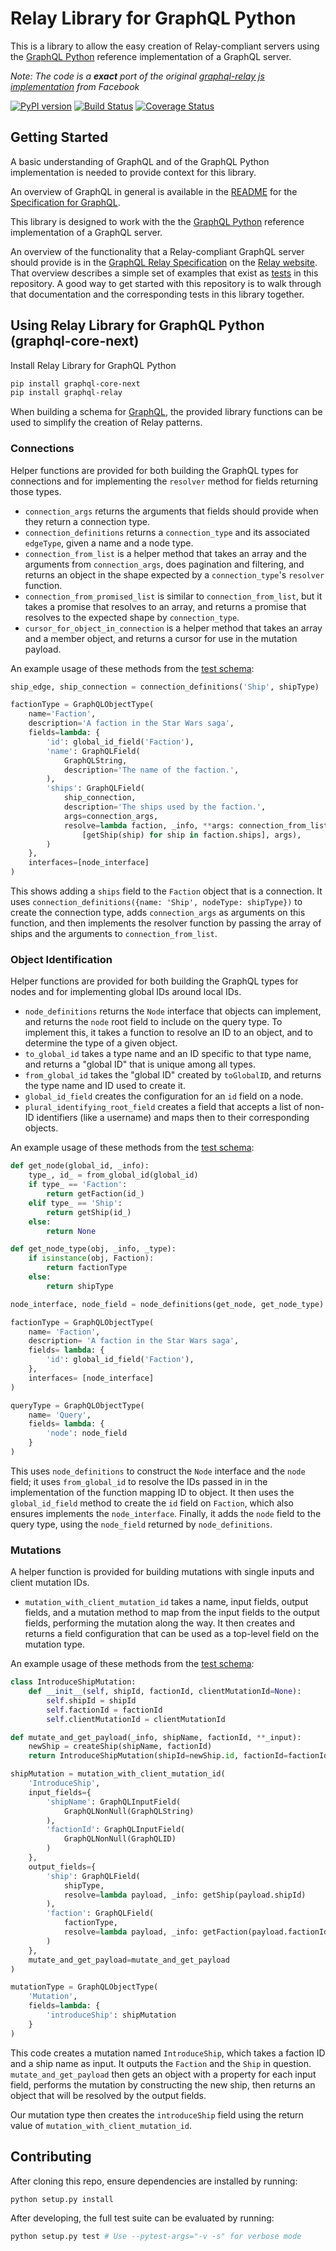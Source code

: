 # Relay Library for GraphQL Python

This is a library to allow the easy creation of Relay-compliant servers using
the [GraphQL Python](https://github.com/graphql-python/graphql-core) reference implementation
of a GraphQL server.

*Note: The code is a __exact__ port of the original [graphql-relay js implementation](https://github.com/graphql/graphql-relay-js)
from Facebook*

[![PyPI version](https://badge.fury.io/py/graphql-relay.svg)](https://badge.fury.io/py/graphql-relay)
[![Build Status](https://travis-ci.org/graphql-python/graphql-relay-py.svg?branch=master)](https://travis-ci.org/graphql-python/graphql-relay-py)
[![Coverage Status](https://coveralls.io/repos/graphql-python/graphql-relay-py/badge.svg?branch=master&service=github)](https://coveralls.io/github/graphql-python/graphql-relay-py?branch=master)

## Getting Started

A basic understanding of GraphQL and of the GraphQL Python implementation is needed
to provide context for this library.

An overview of GraphQL in general is available in the
[README](https://github.com/graphql-python/graphql-core/blob/master/README.md) for the
[Specification for GraphQL](https://github.com/graphql-python/graphql-core).

This library is designed to work with the 
the [GraphQL Python](https://github.com/graphql-python/graphql-core) reference implementation
of a GraphQL server.

An overview of the functionality that a Relay-compliant GraphQL server should
provide is in the [GraphQL Relay Specification](https://facebook.github.io/relay/docs/graphql-relay-specification.html)
on the [Relay website](https://facebook.github.io/relay/). That overview
describes a simple set of examples that exist as [tests](tests) in this
repository. A good way to get started with this repository is to walk through
that documentation and the corresponding tests in this library together.

## Using Relay Library for GraphQL Python (graphql-core-next)

Install Relay Library for GraphQL Python

```sh
pip install graphql-core-next
pip install graphql-relay
```

When building a schema for [GraphQL](https://github.com/graphql-python/graphql-core),
the provided library functions can be used to simplify the creation of Relay
patterns.

### Connections 

Helper functions are provided for both building the GraphQL types
for connections and for implementing the `resolver` method for fields
returning those types.

 - `connection_args` returns the arguments that fields should provide when
they return a connection type.
 - `connection_definitions` returns a `connection_type` and its associated
`edgeType`, given a name and a node type.
 - `connection_from_list` is a helper method that takes an array and the
arguments from `connection_args`, does pagination and filtering, and returns
an object in the shape expected by a `connection_type`'s `resolver` function.
 - `connection_from_promised_list` is similar to `connection_from_list`, but
it takes a promise that resolves to an array, and returns a promise that
resolves to the expected shape by `connection_type`.
 - `cursor_for_object_in_connection` is a helper method that takes an array and a
member object, and returns a cursor for use in the mutation payload.

An example usage of these methods from the [test schema](tests/starwars/schema.py):

```python
ship_edge, ship_connection = connection_definitions('Ship', shipType)

factionType = GraphQLObjectType(
    name='Faction',
    description='A faction in the Star Wars saga',
    fields=lambda: {
        'id': global_id_field('Faction'),
        'name': GraphQLField(
            GraphQLString,
            description='The name of the faction.',
        ),
        'ships': GraphQLField(
            ship_connection,
            description='The ships used by the faction.',
            args=connection_args,
            resolve=lambda faction, _info, **args: connection_from_list(
                [getShip(ship) for ship in faction.ships], args),
        )
    },
    interfaces=[node_interface]
)
```

This shows adding a `ships` field to the `Faction` object that is a connection.
It uses `connection_definitions({name: 'Ship', nodeType: shipType})` to create
the connection type, adds `connection_args` as arguments on this function, and
then implements the resolver function by passing the array of ships and the
arguments to `connection_from_list`.

### Object Identification

Helper functions are provided for both building the GraphQL types
for nodes and for implementing global IDs around local IDs.

 - `node_definitions` returns the `Node` interface that objects can implement,
and returns the `node` root field to include on the query type. To implement
this, it takes a function to resolve an ID to an object, and to determine
the type of a given object.
 - `to_global_id` takes a type name and an ID specific to that type name,
and returns a "global ID" that is unique among all types.
 - `from_global_id` takes the "global ID" created by `toGlobalID`, and returns
the type name and ID used to create it.
 - `global_id_field` creates the configuration for an `id` field on a node.
 - `plural_identifying_root_field` creates a field that accepts a list of
non-ID identifiers (like a username) and maps then to their corresponding
objects.

An example usage of these methods from the [test schema](tests/starwars/schema.py):

```python
def get_node(global_id, _info):
    type_, id_ = from_global_id(global_id)
    if type_ == 'Faction':
        return getFaction(id_)
    elif type_ == 'Ship':
        return getShip(id_)
    else:
        return None

def get_node_type(obj, _info, _type):
    if isinstance(obj, Faction):
        return factionType
    else:
        return shipType

node_interface, node_field = node_definitions(get_node, get_node_type)

factionType = GraphQLObjectType(
    name= 'Faction',
    description= 'A faction in the Star Wars saga',
    fields= lambda: {
        'id': global_id_field('Faction'),
    },
    interfaces= [node_interface]
)

queryType = GraphQLObjectType(
    name= 'Query',
    fields= lambda: {
        'node': node_field
    }
)
```

This uses `node_definitions` to construct the `Node` interface and the `node`
field; it uses `from_global_id` to resolve the IDs passed in in the implementation
of the function mapping ID to object. It then uses the `global_id_field` method to
create the `id` field on `Faction`, which also ensures implements the
`node_interface`. Finally, it adds the `node` field to the query type, using the
`node_field` returned by `node_definitions`.

### Mutations

A helper function is provided for building mutations with
single inputs and client mutation IDs.

 - `mutation_with_client_mutation_id` takes a name, input fields, output fields,
and a mutation method to map from the input fields to the output fields,
performing the mutation along the way. It then creates and returns a field
configuration that can be used as a top-level field on the mutation type.

An example usage of these methods from the [test schema](tests/starwars/schema.py):

```python
class IntroduceShipMutation:
    def __init__(self, shipId, factionId, clientMutationId=None):
        self.shipId = shipId
        self.factionId = factionId
        self.clientMutationId = clientMutationId

def mutate_and_get_payload(_info, shipName, factionId, **_input):
    newShip = createShip(shipName, factionId)
    return IntroduceShipMutation(shipId=newShip.id, factionId=factionId)

shipMutation = mutation_with_client_mutation_id(
    'IntroduceShip',
    input_fields={
        'shipName': GraphQLInputField(
            GraphQLNonNull(GraphQLString)
        ),
        'factionId': GraphQLInputField(
            GraphQLNonNull(GraphQLID)
        )
    },
    output_fields={
        'ship': GraphQLField(
            shipType,
            resolve=lambda payload, _info: getShip(payload.shipId)
        ),
        'faction': GraphQLField(
            factionType,
            resolve=lambda payload, _info: getFaction(payload.factionId)
        )
    },
    mutate_and_get_payload=mutate_and_get_payload
)

mutationType = GraphQLObjectType(
    'Mutation',
    fields=lambda: {
        'introduceShip': shipMutation
    }
)
```

This code creates a mutation named `IntroduceShip`, which takes a faction
ID and a ship name as input. It outputs the `Faction` and the `Ship` in
question. `mutate_and_get_payload` then gets an object with a property for
each input field, performs the mutation by constructing the new ship, then
returns an object that will be resolved by the output fields.

Our mutation type then creates the `introduceShip` field using the return
value of `mutation_with_client_mutation_id`.

## Contributing

After cloning this repo, ensure dependencies are installed by running:

```sh
python setup.py install
```

After developing, the full test suite can be evaluated by running:

```sh
python setup.py test # Use --pytest-args="-v -s" for verbose mode
```
